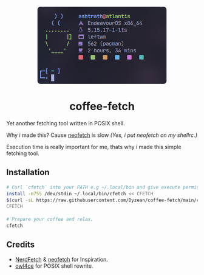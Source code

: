 <p align="center">
  <img src="cfetch.png" style="border-radius: 8px;">
</p>
<h1 align="center"> coffee-fetch </h1>

Yet another fetching tool written in POSIX shell.

Why i made this? Cause [neofetch](https://github.com/dylanaraps/neofetch) is slow *(Yes, i put neofetch on my shellrc.)*

Execution time is really important for me, thats why i made this simple fetching tool.

## Installation
```sh
# Curl `cfetch` into your PATH e.g ~/.local/bin and give execute permissions.
install -m755 /dev/stdin ~/.local/bin/cfetch << CFETCH
$(curl -sL https://raw.githubusercontent.com/Dyzean/coffee-fetch/main/cfetch)
CFETCH

# Prepare your coffee and relax.
cfetch
```

## Credits
 - [NerdFetch](https://github.com/ThatOneCalculator/NerdFetch) & [neofetch](https://github.com/dylanaraps/neofetch) for Inspiration.
 - [owl4ce](https://github.com/owl4ce) for POSIX shell rewrite.

